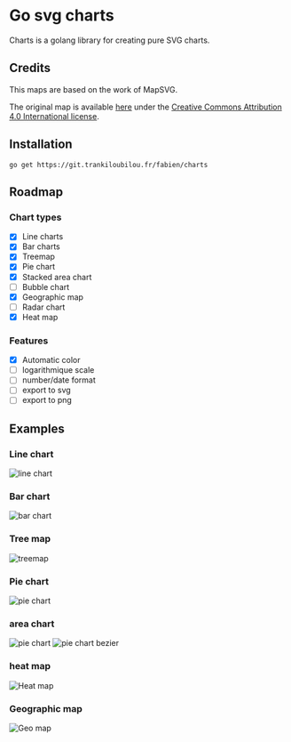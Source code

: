 # Go svg charts

Charts is a golang library for creating pure SVG charts.

## Credits

This maps are based on the work of MapSVG.

The original map is available [here](https://mapsvg.com/maps/austria) under the [Creative Commons Attribution 4.0 International license](https://creativecommons.org/licenses/by/4.0/).

## Installation

```
go get https://git.trankiloubilou.fr/fabien/charts
```

## Roadmap

### Chart types

- [x] Line charts
- [x] Bar charts
- [x] Treemap
- [x] Pie chart
- [x] Stacked area chart
- [ ] Bubble chart
- [x] Geographic map
- [ ] Radar chart
- [x] Heat map

### Features

- [x] Automatic color
- [ ] logarithmique scale
- [ ] number/date format
- [ ] export to svg
- [ ] export to png

## Examples
### Line chart
![line chart](https://git.trankiloubilou.fr/fabien/charts/raw/branch/main/examples/linechart.svg)
### Bar chart
![bar chart](https://git.trankiloubilou.fr/fabien/charts/raw/branch/main/examples/barchart.svg)
### Tree map
![treemap](https://git.trankiloubilou.fr/fabien/charts/raw/branch/main/examples/treemapchart.svg)
### Pie chart
![pie chart](https://git.trankiloubilou.fr/fabien/charts/raw/branch/main/examples/piechart.svg)
### area chart
![pie chart](https://git.trankiloubilou.fr/fabien/charts/raw/branch/main/examples/areachart.svg)
![pie chart bezier](https://git.trankiloubilou.fr/fabien/charts/raw/branch/main/examples/areachartbezier.svg)
### heat map
![Heat map](https://git.trankiloubilou.fr/fabien/charts/raw/branch/main/examples/heatmap.svg)
### Geographic map
![Geo map](https://git.trankiloubilou.fr/fabien/charts/raw/branch/main/examples/geomap.svg)


